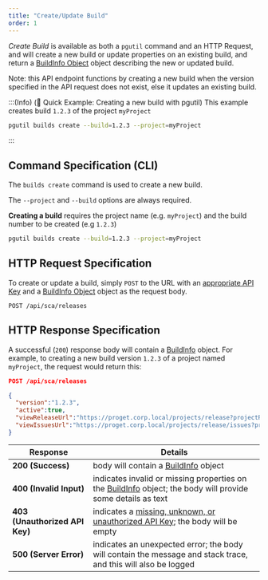 ```yaml
---
title: "Create/Update Build"
order: 1
---
```


*Create Build* is available as both a `pgutil` command and an HTTP Request, and will create a new build or update properties on an existing build, and return a [BuildInfo Object](/docs/proget/reference-api/proget-api-sca#buildinfo-object) object describing the new or updated build.

Note: this API endpoint functions by creating a new build when the version specified in the API request does not exist, else it updates an existing build.

:::(Info) (🚀 Quick Example: Creating a new build with pgutil)
This example creates build `1.2.3` of the project `myProject`

````bash
pgutil builds create --build=1.2.3 --project=myProject 
````
:::

## Command Specification (CLI)
The `builds create` command is used to create a new build.

The `--project` and `--build` options are always required.

**Creating a build** requires the project name (e.g. `myProject`) and the build number to be created (e.g `1.2.3`)
```bash
pgutil builds create --build=1.2.3 --project=myProject 
```

## HTTP Request Specification
To create or update a build, simply `POST` to the URL with an [appropriate API Key](/docs/proget/reference-api/proget-api-sca#authentication) and a [BuildInfo Object](/docs/proget/reference-api/proget-api-sca#buildnfo-object) object as the request body.

```plaintext
POST /api/sca/releases
```

## HTTP Response Specification

A successful (`200`) response body will contain a [BuildInfo](/docs/proget/reference-api/proget-api-sca#buildinfo-object) object. For example, to creating a new build version `1.2.3` of a project named `myProject`, the request would return this:

```json
POST /api/sca/releases

{
  "version":"1.2.3",
  "active":true,
  "viewReleaseUrl":"https://proget.corp.local/projects/release?projectReleaseId=2",
  "viewIssuesUrl":"https://proget.corp.local/projects/release/issues?projectReleaseId=2"
}
```

| Response | Details |
| --- | --- |
| **200 (Success)** | body will contain a [BuildInfo](/docs/proget/reference-api/proget-api-sca#buildinfo-object) object |
| **400 (Invalid Input)** | indicates invalid or missing properties on the [BuildInfo](/docs/proget/reference-api/proget-api-sca#buildinfo-object)  object; the body will provide some details as text |
| **403 (Unauthorized API Key)** | indicates a [missing, unknown, or unauthorized API Key](/docs/proget/reference-api/proget-api-sca#authentication); the body will be empty |
| **500 (Server Error)** | indicates an unexpected error; the body will contain the message and stack trace, and this will also be logged |